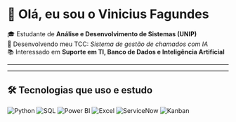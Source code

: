 # 👋 Olá, eu sou o Vinicius Fagundes

🎓 Estudante de **Análise e Desenvolvimento de Sistemas (UNIP)**  
🚀 Desenvolvendo meu TCC: *Sistema de gestão de chamados com IA*  
📚 Interessado em **Suporte em TI, Banco de Dados e Inteligência Artificial**  

---



---

## 🛠️ Tecnologias que uso e estudo
![Python](https://img.shields.io/badge/Python-3776AB?style=for-the-badge&logo=python&logoColor=white)
![SQL](https://img.shields.io/badge/SQL-025E8C?style=for-the-badge&logo=postgresql&logoColor=white)
![Power BI](https://img.shields.io/badge/Power%20BI-F2C811?style=for-the-badge&logo=powerbi&logoColor=black)
![Excel](https://img.shields.io/badge/Excel-217346?style=for-the-badge&logo=microsoft-excel&logoColor=white)
![ServiceNow](https://img.shields.io/badge/ServiceNow-00A600?style=for-the-badge&logo=servicenow&logoColor=white)
![Kanban](https://img.shields.io/badge/Kanban-0052CC?style=for-the-badge&logo=trello&logoColor=white)
